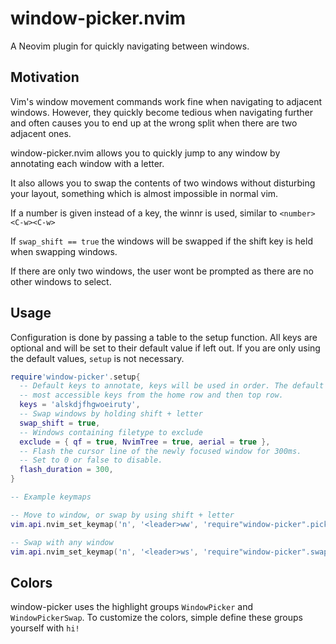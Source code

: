 # window-picker.nvim

A Neovim plugin for quickly navigating between windows.

## Motivation

Vim's window movement commands work fine when navigating to adjacent windows.
However, they quickly become tedious when navigating further and often causes
you to end up at the wrong split when there are two adjacent ones.

window-picker.nvim allows you to quickly jump to any window by annotating each
window with a letter.

It also allows you to swap the contents of two windows without disturbing your
layout, something which is almost impossible in normal vim.

If a number is given instead of a key, the winnr is used, similar to `<number><C-w><C-w>`

If `swap_shift == true` the windows will be swapped if the shift key is held
when swapping windows.

If there are only two windows, the user wont be prompted as there are no other
windows to select.

## Usage

Configuration is done by passing a table to the setup function. All keys are
optional and will be set to their default value if left out. If you are only
using the default values, `setup` is not necessary.
```lua
require'window-picker'.setup{
  -- Default keys to annotate, keys will be used in order. The default uses the
  -- most accessible keys from the home row and then top row.
  keys = 'alskdjfhgwoeiruty',
  -- Swap windows by holding shift + letter
  swap_shift = true,
  -- Windows containing filetype to exclude
  exclude = { qf = true, NvimTree = true, aerial = true },
  -- Flash the cursor line of the newly focused window for 300ms.
  -- Set to 0 or false to disable.
  flash_duration = 300,
}

-- Example keymaps

-- Move to window, or swap by using shift + letter
vim.api.nvim_set_keymap('n', '<leader>ww', 'require"window-picker".pick()')

-- Swap with any window
vim.api.nvim_set_keymap('n', '<leader>ws', 'require"window-picker".swap()')
```

## Colors
window-picker uses the highlight groups `WindowPicker` and `WindowPickerSwap`.
To customize the colors, simple define these groups yourself with `hi!`
